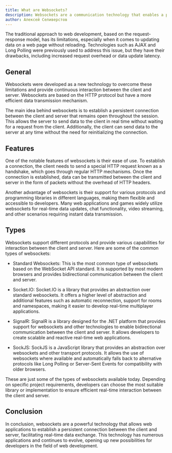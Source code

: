```yaml
---
title: What are Websockets?
description: Websockets are a communication technology that enables a persistent, bidirectional connection between a web browser and a server.
author: Алексей Селиверстов
---
```


The traditional approach to web development, based on the request-response model, has its limitations, especially when it comes to updating data on a web page without reloading. Technologies such as AJAX and Long Polling were previously used to address this issue, but they have their drawbacks, including increased request overhead or data update latency.

## General

Websockets were developed as a new technology to overcome these limitations and provide continuous interaction between the client and server. Websockets are based on the HTTP protocol but have a more efficient data transmission mechanism.

The main idea behind websockets is to establish a persistent connection between the client and server that remains open throughout the session. This allows the server to send data to the client in real time without waiting for a request from the client. Additionally, the client can send data to the server at any time without the need for reinitializing the connection.

## Features

One of the notable features of websockets is their ease of use. To establish a connection, the client needs to send a special HTTP request known as a handshake, which goes through regular HTTP mechanisms. Once the connection is established, data can be transmitted between the client and server in the form of packets without the overhead of HTTP headers.

Another advantage of websockets is their support for various protocols and programming libraries in different languages, making them flexible and accessible to developers. Many web applications and games widely utilize websockets for real-time data updates, chat functionality, video streaming, and other scenarios requiring instant data transmission.


## Types

Websockets support different protocols and provide various capabilities for interaction between the client and server. Here are some of the common types of websockets:

* Standard Websockets: This is the most common type of websockets based on the WebSocket API standard. It is supported by most modern browsers and provides bidirectional communication between the client and server.

* Socket.IO: Socket.IO is a library that provides an abstraction over standard websockets. It offers a higher level of abstraction and additional features such as automatic reconnection, support for rooms and namespaces, making it easier to develop real-time multiplayer applications.

* SignalR: SignalR is a library designed for the .NET platform that provides support for websockets and other technologies to enable bidirectional communication between the client and server. It allows developers to create scalable and reactive real-time web applications.

* SockJS: SockJS is a JavaScript library that provides an abstraction over websockets and other transport protocols. It allows the use of websockets where available and automatically falls back to alternative protocols like Long Polling or Server-Sent Events for compatibility with older browsers.

These are just some of the types of websockets available today. Depending on specific project requirements, developers can choose the most suitable library or implementation to ensure efficient real-time interaction between the client and server.


## Conclusion

In conclusion, websockets are a powerful technology that allows web applications to establish a persistent connection between the client and server, facilitating real-time data exchange. This technology has numerous applications and continues to evolve, opening up new possibilities for developers in the field of web development.
